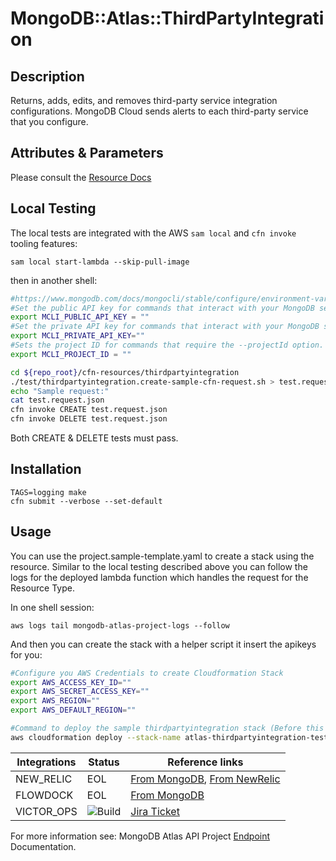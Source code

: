 # MongoDB::Atlas::ThirdPartyIntegration

## Description
Returns, adds, edits, and removes third-party service integration configurations. MongoDB Cloud sends alerts to each third-party service that you configure.

## Attributes & Parameters

Please consult the [Resource Docs](docs/README.md)

## Local Testing

The local tests are integrated with the AWS `sam local` and `cfn invoke` tooling features:

```
sam local start-lambda --skip-pull-image
```
then in another shell:
```bash
#https://www.mongodb.com/docs/mongocli/stable/configure/environment-variables/
#Set the public API key for commands that interact with your MongoDB service.
export MCLI_PUBLIC_API_KEY = ""
#Set the private API key for commands that interact with your MongoDB service.
export MCLI_PRIVATE_API_KEY=""
#Sets the project ID for commands that require the --projectId option.
export MCLI_PROJECT_ID = ""

cd ${repo_root}/cfn-resources/thirdpartyintegration
./test/thirdpartyintegration.create-sample-cfn-request.sh > test.request.json 
echo "Sample request:"
cat test.request.json
cfn invoke CREATE test.request.json 
cfn invoke DELETE test.request.json 
```

Both CREATE & DELETE tests must pass.

## Installation
```
TAGS=logging make
cfn submit --verbose --set-default
```

## Usage

You can use the project.sample-template.yaml to create a stack using the resource.
Similar to the local testing described above you can follow the logs for the deployed
lambda function which handles the request for the Resource Type.

In one shell session:
```
aws logs tail mongodb-atlas-project-logs --follow
```

And then you can create the stack with a helper script it insert the apikeys for you:


```bash
#Configure you AWS Credentials to create Cloudformation Stack
export AWS_ACCESS_KEY_ID=""
export AWS_SECRET_ACCESS_KEY=""
export AWS_REGION=""
export AWS_DEFAULT_REGION=""

#Command to deploy the sample thirdpartyintegration stack (Before this step "cfn submit" should have been executed successfully)
aws cloudformation deploy --stack-name atlas-thirdpartyintegration-test --template-file ./test/thirdpartyintegration.sample-template.yaml --no-fail-on-empty-changeset --parameter-overrides PublicKey=$MCLI_PUBLIC_API_KEY Privatekey=$MCLI_PRIVATE_API_KEY ProjectId=$MCLI_PROJECT_ID
```

| Integrations           | Status                                             | Reference links                                                                                                                                                                                                                                                 |
|------------------------|----------------------------------------------------|-----------------------------------------------------------------------------------------------------------------------------------------------------------------------------------------------------------------------------------------------------------------|
| NEW_RELIC              | EOL                                                | [From MongoDB](https://www.mongodb.com/docs/atlas/tutorial/third-party-service-integrations/?_ga=2.141767858.1639178218.1667927805-1433452924.1667927805), [From NewRelic](https://discuss.newrelic.com/t/new-relic-plugin-eol-wednesday-june-16th-2021/127267) |
| FLOWDOCK | EOL                                                | [From MongoDB](https://www.mongodb.com/docs/atlas/tutorial/third-party-service-integrations/?_ga=2.141767858.1639178218.1667927805-1433452924.1667927805)                                                                                                       |
| VICTOR_OPS                | ![Build](https://img.shields.io/badge/Beta-yellow) | [Jira Ticket](https://jira.mongodb.org/browse/HELP-39527)                                                                                                                                                                                                       |


For more information see: MongoDB Atlas API Project [Endpoint](https://www.mongodb.com/docs/atlas/reference/api-resources-spec/#tag/Projects) Documentation.




